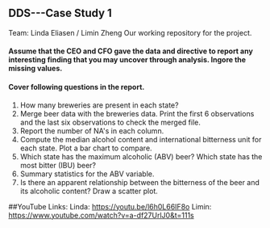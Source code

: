 ## DDS---Case Study 1
Team: Linda Eliasen / Limin Zheng 
Our working repository for the project.
#### Assume that the CEO and CFO gave the data and directive to report any interesting finding that you may uncover through analysis. Ingore the missing values.
#### Cover following questions in the report.
1.	How many breweries are present in each state?
2.	Merge beer data with the breweries data. Print the first 6 observations and the last six observations to check the merged file.
3.	Report the number of NA's in each column.
4.	Compute the median alcohol content and international bitterness unit for each state. Plot a bar chart to compare.
5.	Which state has the maximum alcoholic (ABV) beer? Which state has the most bitter (IBU) beer?
6.	Summary statistics for the ABV variable.
7.	Is there an apparent relationship between the bitterness of the beer and its alcoholic content? Draw a scatter plot.

##YouTube Links:
Linda: https://youtu.be/l6h0L66IF8o
Limin: https://www.youtube.com/watch?v=a-df27UrlJ0&t=111s
